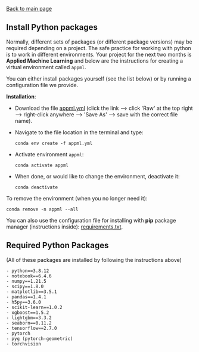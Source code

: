 
[Back to main page](../README.md)

## Install Python packages

Normally, different sets of packages (or different package versions) may be required depending on a project. The safe practice for working with python is to work in different environments. Your project for the next two months is __Applied Machine Learning__ and below are the instructions for creating a virtual environment called `appml`.

You can either install packages yourself (see the list below) or by running a configuration file we provide.

**Installation**:

* Download the file [appml.yml](./appml.yml) (click the link --> click 'Raw' at the top right --> right-click anywhere --> 'Save As' --> save with the correct file name).

* Navigate to the file location in the terminal and type:

  `conda env create -f appml.yml`

* Activate environment `appml`:

  `conda activate appml`

* When done, or would like to change the environment, deactivate it:

  `conda deactivate`

To remove the environment (when you no longer need it):

  `conda remove -n appml --all`

You can also use the configuration file for installing with __pip__ package manager (instructions inside): [requirements.txt](./requirements.txt).


## Required Python Packages

(All of these packages are installed by following the instructions above)

`- python==3.8.12` \
`- notebook==6.4.6` \
`- numpy==1.21.5` \
`- scipy==1.8.0` \
`- matplotlib==3.5.1` \
`- pandas==1.4.1` \
`- h5py==3.6.0` \
`- scikit-learn==1.0.2` \
`- xgboost==1.5.2` \
`- lightgbm==3.3.2` \
`- seaborn==0.11.2` \
`- tensorflow==2.7.0` \
`- pytorch` \
`- pyg (pytorch-geometric)` \
`- torchvision`
